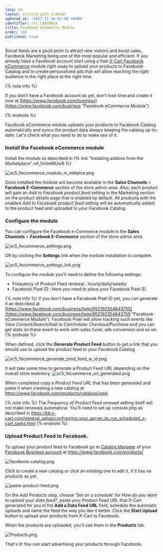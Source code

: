 ```yaml
---
lang: en
layout: article_with_sidebar
updated_at: '2017-11-16 01:48 +0400'
identifier: ref_LA0TBHEA
title: Facebook eCommerce Module
order: 100
published: true
---
```


Social feeds are a good point to attract new visitors and boost sales, Facebook Marketing being one of the most popular and efficient. If you already have a Facebook account start using a free [X-Cart Facebook eCommerce](https://market.x-cart.com/addons/facebook-e-commerce.html "Facebook eCommerce Module") module right away to upload your products to Facebook Catalog and to create personalized ads that will allow reaching the right audience in the right place at the right time. 

{% note info %}

If you don't have a Facebook account as yet, don't lose time and create it now at [https://www.facebook.com/business](https://www.facebook.com/business "Facebook eCommerce Module")

{% endnote %}

Facebook eCommerce module uploads your products to Facebook Catalog automatically and syncs the product data always keeping the catalog up-to-date. Let's check what you need to do to make use of it.

### Install the Facebook eCommerce module 

Install the module as described in {% link "Installing addons from the Marketplace" ref_Vn1mMUw9 %}
  
  ![xc5_fecommerce_module_in_mktplce.png]({{site.baseurl}}/attachments/ref_LA0TBHEA/xc5_fecommerce_module_in_mktplce.png)
  
Once installed the module will become available in the **Sales Channels** > **Facebook E-Commerce** section of the store admin area. Also, each product will gain an _Add to Facebook product feed_ setting in the Marketing section on the product details page that is enabled by default. All products with the enabled _Add to Facebook product feed_ setting will be automatically added to the product feed and uploaded to your Facebook Catalog.

### Configure the module 

  You can configure the Facebook e-Commerce module in the **Sales Channels** > **Facebook E-Commerce** section of the store admin area
  
  ![xc5_fecommerce_settings.png]({{site.baseurl}}/attachments/ref_LA0TBHEA/xc5_fecommerce_settings.png)
  
  OR by clicking the **Settings** link when the module installation is complete.
  
  ![xc5_fecommerce_settings_link.png]({{site.baseurl}}/attachments/ref_LA0TBHEA/xc5_fecommerce_settings_link.png)
  
  To configure the module you'll need to define the following settings:
  * Frequency of Product Feed renewal : hourly/daily/weekly
  * Facebook Pixel ID : Here you need to place your Facebook Pixel ID 
  
  {% note info %}
  If you don't have a Facebook Pixel ID yet, you can generate it as described at [https://www.facebook.com/business/help/952192354843755](https://www.facebook.com/business/help/952192354843755 "Facebook eCommerce Module"). Facebook Pixel will allow tracking such events like _View Content/Search/Add to Cart/Initiate Checkout/Purchase_ and you can get stats on these event to work with sales funel, ads conversion and so on.
  {% endnote %}
  
  When defined, click the **Generate Product Feed** button to get a link that you should use to upload the product feed to your Facebook Catalog
  
  ![xc5_fecommerce_generate_prod_feed_w_id.png]({{site.baseurl}}/attachments/ref_LA0TBHEA/xc5_fecommerce_generate_prod_feed_w_id.png)
  
  It will take some time to generate a Product Feed URL depending on the overall store inventory.
  ![xc5_fecommerce_url_generated.png]({{site.baseurl}}/attachments/ref_LA0TBHEA/xc5_fecommerce_url_generated.png)
  
  When completed copy a _Product Feed URL_ that has been generated and paste it when creating a new catalog at https://www.facebook.com/products/catalogs/new.
  
  {% note info %}
  The _Frequency of Product Feed renewal_ setting itself will not make renewals automatical. You'll need to set up console.php as described in https://kb.x-cart.com/general_setup/configuring_your_server_to_run_scheduled_x-cart_tasks.html
  {% endnote %}
  
### Upload Product Feed to Facebook.
  
  To upload your product feed to Facebook go to [Catalog Manager](https://www.facebook.com/business/help/1659534074121655 "Facebook eCommerce Module") of your [Facebook Business account](https://business.facebook.com/overview/ "Facebook eCommerce Module") at https://www.facebook.com/products/
  
  ![facebook-catalog.png]({{site.baseurl}}/attachments/ref_LA0TBHEA/facebook-catalog.png)
  
  Click to create a new catalog or click an exisitng one to edit it, if it has no products as yet. 
  
  ![paste-product-feed.png]({{site.baseurl}}/attachments/ref_LA0TBHEA/paste-product-feed.png)
  
  On the _Add Products_ step, choose 'Set on a schedule' for _How do you want to upload your data feed?_, paste your Product Feed URL that X-Cart generated for you in the **Add a Data Feed URL** field, schedule the automatic uploads and name the feed the way you like it better. Click the **Start Upload** button to upload your products from X-Cart to Facebook.
  
  When the products are uploaded, you'll see them in the **Products** tab.
  
  ![Products.png]({{site.baseurl}}/attachments/ref_LA0TBHEA/Products.png)
  
That's it! You can start advertising your products through Facebook.
  

  
 

